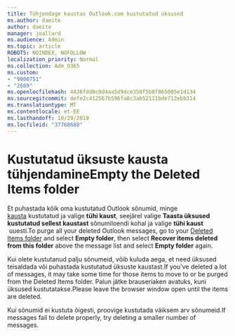 ```yaml
---
title: Tühjendage kaustas Outlook.com kustutatud üksused
ms.author: daeite
author: daeite
manager: joallard
ms.audience: Admin
ms.topic: article
ROBOTS: NOINDEX, NOFOLLOW
localization_priority: Normal
ms.collection: Adm_O365
ms.custom:
- "9000751"
- "2689"
ms.openlocfilehash: 4438fdd0c0d4aa5d9dce358f5b8f865005e1d134
ms.sourcegitcommit: defe2c412567b596fa8c3ab52111bde712ebb314
ms.translationtype: MT
ms.contentlocale: et-EE
ms.lasthandoff: 10/29/2019
ms.locfileid: "37768688"
---
```

# <a name="empty-the-deleted-items-folder"></a><span data-ttu-id="1bcce-102">Kustutatud üksuste kausta tühjendamine</span><span class="sxs-lookup"><span data-stu-id="1bcce-102">Empty the Deleted Items folder</span></span>

<span data-ttu-id="1bcce-103">Et puhastada kõik oma kustutatud Outlook sõnumid, minge [kausta](https://outlook.live.com/mail/deleteditems) kustutatud ja valige **tühi kaust**, seejärel valige **Taasta üksused kustutatud sellest kaustast** sõnumiloendi kohal ja valige **tühi kaust**  uuesti.</span><span class="sxs-lookup"><span data-stu-id="1bcce-103">To purge all your deleted Outlook messages, go to your [Deleted Items folder](https://outlook.live.com/mail/deleteditems) and select **Empty folder**, then select **Recover items deleted from this folder** above the message list and select **Empty folder** again.</span></span>

<span data-ttu-id="1bcce-104">Kui olete kustutanud palju sõnumeid, võib kuluda aega, et need üksused teisaldada või puhastada kustutatud üksuste kaustast.</span><span class="sxs-lookup"><span data-stu-id="1bcce-104">If you've deleted a lot of messages, it may take some time for those items to move to or be purged from the Deleted Items folder.</span></span> <span data-ttu-id="1bcce-105">Palun jätke brauseriaken avatuks, kuni üksused kustutatakse.</span><span class="sxs-lookup"><span data-stu-id="1bcce-105">Please leave the browser window open until the items are deleted.</span></span>

<span data-ttu-id="1bcce-106">Kui sõnumid ei kustuta õigesti, proovige kustutada väiksem arv sõnumeid.</span><span class="sxs-lookup"><span data-stu-id="1bcce-106">If messages fail to delete properly, try deleting a smaller number of messages.</span></span>